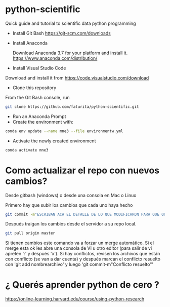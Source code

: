 # python-scientific
Quick guide and tutorial to scientific data python programming


* Install Git Bash
  https://git-scm.com/downloads
  
* Install Anaconda

  Download Anaconda 3.7 for your platform and install it.
  https://www.anaconda.com/distribution/
 
 * Install Visual Studio Code
 
  Download and install it from https://code.visualstudio.com/download
  
 * Clone this repository
 
  From the Git Bash console, run
  
 ```bash
 git clone https://github.com/faturita/python-scientific.git
 ```
 
 * Run an Anaconda Prompt
 * Create the environment with:
 
 ```bash 
 conda env update --name mne3 --file environmentw.yml
 ```
 
  * Activate the newly created environment
  ```bash
  conda activate mne3
  ```
  
# Como actualizar el repo con nuevos cambios?
  
  Desde gitbash (windows) o desde una consola en Mac o Linux
  
  Primero hay que subir los cambios que cada uno haya hecho
  
  ```bash
  git commit -m"ESCRIBAN ACA EL DETALLE DE LO QUE MODIFICARON PARA QUE QUEDE REGISTRADO" .
  ```
  
  Después traigan los cambios desde el servidor a su repo local.
  
  ```bash
  git pull origin master
  ```
  
  Si tienen cambios este comando va a forzar un merge automático.  Si el merge esta ok les abre una consola de VI u otro editor (para salir de vi apreten ':' y después 'x').  Si hay conflictos, revisen los archivos que están con conflicto (se van a dar cuenta) y después marcan el conflicto resuelto con 'git add nombrearchivo' y luego 'git commit-m"Conflicto resuelto"'
  
# ¿ Querés aprender python de cero ?

https://online-learning.harvard.edu/course/using-python-research
 
 
 
